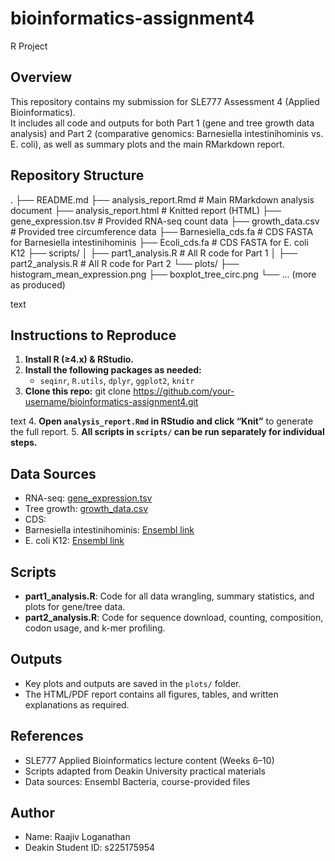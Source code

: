 # bioinformatics-assignment4
R Project
## Overview

This repository contains my submission for SLE777 Assessment 4 (Applied Bioinformatics).  
It includes all code and outputs for both Part 1 (gene and tree growth data analysis) and Part 2 (comparative genomics: Barnesiella intestinihominis vs. E. coli), as well as summary plots and the main RMarkdown report.

## Repository Structure

.
├── README.md
├── analysis_report.Rmd # Main RMarkdown analysis document
├── analysis_report.html # Knitted report (HTML)
├── gene_expression.tsv # Provided RNA-seq count data
├── growth_data.csv # Provided tree circumference data
├── Barnesiella_cds.fa # CDS FASTA for Barnesiella intestinihominis
├── Ecoli_cds.fa # CDS FASTA for E. coli K12
├── scripts/
│ ├── part1_analysis.R # All R code for Part 1
│ ├── part2_analysis.R # All R code for Part 2
└── plots/
├── histogram_mean_expression.png
├── boxplot_tree_circ.png
└── ... (more as produced)

text

## Instructions to Reproduce

1. **Install R (≥4.x) & RStudio.**
2. **Install the following packages as needed:**
   - `seqinr`, `R.utils`, `dplyr`, `ggplot2`, `knitr`
3. **Clone this repo:**
git clone https://github.com/your-username/bioinformatics-assignment4.git

text
4. **Open `analysis_report.Rmd` in RStudio and click “Knit”** to generate the full report.
5. **All scripts in `scripts/` can be run separately for individual steps.**

## Data Sources

- RNA-seq: [gene_expression.tsv](https://github.com/ghazkha/Assessment4/main/gene_expression.tsv)
- Tree growth: [growth_data.csv](https://github.com/ghazkha/Assessment4/main/growth_data.csv)
- CDS:
 - Barnesiella intestinihominis: [Ensembl link](https://ftp.ensemblgenomes.ebi.ac.uk/pub/bacteria/release-62/fasta/bacteria_114_collection/barnesiella_intestinihominis_yit_11860_gca_000296465/cds/Barnesiella_intestinihominis_yit_11860_gca_000296465.Barn_inte_YIT_11860_V1.cds.all.fa.gz)  
 - E. coli K12: [Ensembl link](https://ftp.ensemblgenomes.ebi.ac.uk/pub/bacteria/release-62/fasta/bacteria_0_collection/escherichia_coli_str_k_12_substr_mg1655_gca_000005845/cds/Escherichia_coli_str_k_12_substr_mg1655_gca_000005845.ASM584v2.cds.all.fa.gz)

## Scripts

- **part1_analysis.R**: Code for all data wrangling, summary statistics, and plots for gene/tree data.
- **part2_analysis.R**: Code for sequence download, counting, composition, codon usage, and k-mer profiling.

## Outputs

- Key plots and outputs are saved in the `plots/` folder.
- The HTML/PDF report contains all figures, tables, and written explanations as required.

## References

- SLE777 Applied Bioinformatics lecture content (Weeks 6–10)
- Scripts adapted from Deakin University practical materials
- Data sources: Ensembl Bacteria, course-provided files

## Author

- Name: Raajiv Loganathan
- Deakin Student ID: s225175954
